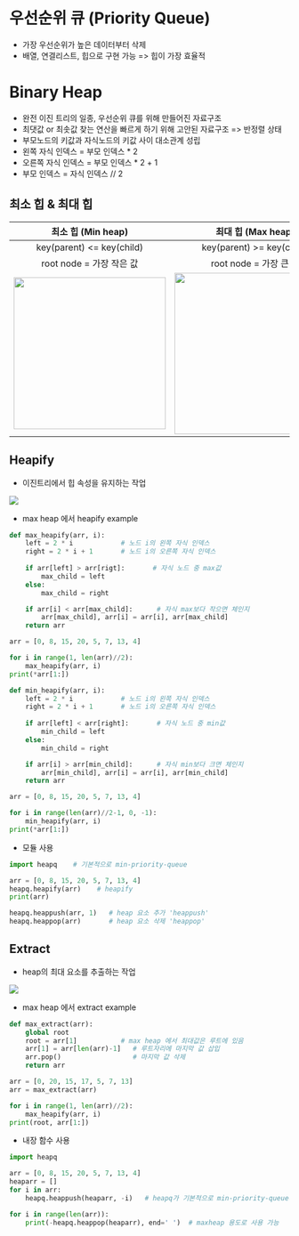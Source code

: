 # 우선순위 큐 (Priority Queue)
* 가장 우선순위가 높은 데이터부터 삭제
* 배열, 연결리스트, 힙으로 구현 가능 => 힙이 가장 효율적

# Binary Heap

* 완전 이진 트리의 일종, 우선순위 큐를 위해 만들어진 자료구조
* 최댓값 or 최솟값 찾는 연산을 빠르게 하기 위해 고안된 자료구조 => 반정렬 상태
* 부모노드의 키값과 자식노드의 키값 사이 대소관계 성립
* 왼쪽 자식 인덱스 = 부모 인덱스 * 2
* 오른쪽 자식 인덱스 = 부모 인덱스 * 2 + 1
* 부모 인덱스 = 자식 인덱스 // 2



## 최소 힙 & 최대 힙

| 최소 힙 (Min heap)                                                                                                       | 최대 힙 (Max heap)                                                                                                       |
|:---------------------------------------------------------------------------------------------------------------------:|:---------------------------------------------------------------------------------------------------------------------:|
| key(parent) <= key(child)                                                                                             | key(parent) >= key(child)                                                                                             |
| root node = 가장 작은 값                                                                                                   | root node = 가장 큰 값                                                                                                    |
| <img src="https://blog.kakaocdn.net/dn/Lulip/btq66t3mygU/XhwpPwIBf7gl580EV5cLa0/img.png" title="" alt="" width="273"> | <img src="https://blog.kakaocdn.net/dn/yXt2a/btq7ddSvksp/abjtbzX0kb5mbKWHgS84d1/img.png" title="" alt="" width="290"> |



## Heapify

* 이진트리에서 힙 속성을 유지하는 작업

![](https://blog.kakaocdn.net/dn/Y4nXi/btq7bht5z6Q/mXCNuinbNgPwx9Y399Slo0/img.png)

* max heap 에서 heapify example

```python
def max_heapify(arr, i):
    left = 2 * i            # 노드 i의 왼쪽 자식 인덱스
    right = 2 * i + 1       # 노드 i의 오른쪽 자식 인덱스
    
    if arr[left] > arr[rigt]:       # 자식 노드 중 max값
        max_child = left
    else:
        max_child = right

    if arr[i] < arr[max_child]:      # 자식 max보다 작으면 체인지
        arr[max_child], arr[i] = arr[i], arr[max_child]
    return arr

arr = [0, 8, 15, 20, 5, 7, 13, 4]

for i in range(1, len(arr)//2):
    max_heapify(arr, i)
print(*arr[1:])

```

```python
def min_heapify(arr, i):
    left = 2 * i            # 노드 i의 왼쪽 자식 인덱스
    right = 2 * i + 1       # 노드 i의 오른쪽 자식 인덱스
    
    if arr[left] < arr[right]:       # 자식 노드 중 min값
        min_child = left
    else:
        min_child = right

    if arr[i] > arr[min_child]:      # 자식 min보다 크면 체인지
        arr[min_child], arr[i] = arr[i], arr[min_child]
    return arr

arr = [0, 8, 15, 20, 5, 7, 13, 4]

for i in range(len(arr)//2-1, 0, -1):
    min_heapify(arr, i)
print(*arr[1:])
```

* 모듈 사용

```python
import heapq    # 기본적으로 min-priority-queue

arr = [0, 8, 15, 20, 5, 7, 13, 4]
heapq.heapify(arr)    # heapify
print(arr)

heapq.heappush(arr, 1)   # heap 요소 추가 'heappush'
heapq.heappop(arr)       # heap 요소 삭제 'heappop'
```


## Extract

* heap의 최대 요소를 추출하는 작업

![](https://blog.kakaocdn.net/dn/biLr9R/btq7bgWfv1J/eqB3zOK1DgZJZgimrXkr01/img.png)

* max heap 에서 extract example

```python
def max_extract(arr):
    global root
    root = arr[1]           # max heap 에서 최대값은 루트에 있음
    arr[1] = arr[len(arr)-1]   # 루트자리에 마지막 값 삽입
    arr.pop()                  # 마지막 값 삭제
    return arr

arr = [0, 20, 15, 17, 5, 7, 13]
arr = max_extract(arr)

for i in range(1, len(arr)//2):
    max_heapify(arr, i)
print(root, arr[1:])
```

* 내장 함수 사용
```python
import heapq   

arr = [0, 8, 15, 20, 5, 7, 13, 4]
heaparr = []
for i in arr:
    heapq.heappush(heaparr, -i)   # heapq가 기본적으로 min-priority-queue라서 => -20, -15, -13, -4, -5, -7, -8, 0

for i in range(len(arr)):
    print(-heapq.heappop(heaparr), end=' ')  # maxheap 용도로 사용 가능
```
